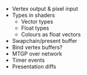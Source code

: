 ﻿- Vertex output & pixel input
- Types in shaders
	- Vector types
	- Float types
	- Colours as float vectors
- Swapchain/present buffer
- Bind vertex buffers?
- MTGP over network
- Timer events
- Presentation diffs
